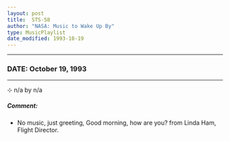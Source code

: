 ```yaml
---
layout: post
title:  STS-58
author: "NASA: Music to Wake Up By"
type: MusicPlaylist
date_modified: 1993-10-19
---
```


----
### DATE: October 19, 1993
----
⊹ n/a by n/a

##### Comment:
* No music, just greeting, Good morning, how are you? from Linda Ham, Flight Director.
